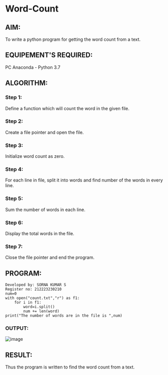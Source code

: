 # Word-Count
## AIM:
To write a python program for getting the word count from a text.
## EQUIPEMENT'S REQUIRED: 
PC
Anaconda - Python 3.7
## ALGORITHM: 
### Step 1:
Define a function which will count the word in the given file.
### Step 2: 
Create a file pointer and open the file.
### Step 3: 
Initialize word count as zero.
### Step 4:  
For each line in file, split it into words and find number of the words in every line.
### Step 5: 
Sum the number of words in each line.
### Step 6: 
Display the total words in the file.
### Step 7:
Close the file pointer and end the program.
## PROGRAM:
~~~
Developed by: SORNA KUMAR S
Register no: 212223230210
num=0
with open("count.txt","r") as f1:
    for i in f1:
        word=i.split()
        num += len(word)
print("The number of words are in the file is ",num)
~~~
### OUTPUT:
![image](https://github.com/Sornakumar16/Word-Count/assets/138849327/4b374f79-8861-48af-8a8c-37ba36e48b65)



## RESULT:
Thus the program is written to find the word count from a text.
